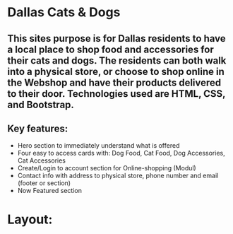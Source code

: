 # Dallas Cats & Dogs

## This sites purpose is for Dallas residents to have a local place to shop food and accessories for their cats and dogs. The residents can both walk into a physical store, or choose to shop online in the Webshop and have their products delivered to their door. Technologies used are HTML, CSS, and Bootstrap.

## Key features:
- Hero section to immediately understand what is offered
- Four easy to access cards with: Dog Food, Cat Food, Dog Accessories, Cat Accessories
- Create/Login to account section for Online-shopping (Modul)
- Contact info with address to physical store, phone number and email (footer or section)
- Now Featured section

# Layout:
